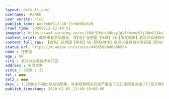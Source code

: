 ```yaml
---
layout: default_post
username: -RENKE
user_verify: club
publish_time: WedFeb0512:48:33+08002020
crawl_time: 20200212-12:40:51
imageurl: https://wx4.sinaimg.cn/orj360/509ce3dbgy1gblfewmz53j20m0134wl1.jpg,https://wx1.sinaimg.cn/orj360/509ce3dbgy1gblfex11ocj20ky118wlg.jpg,https://wx4.sinaimg.cn/orj360/509ce3dbgy1gblfexgedgj20ii0wx796.jpg,https://wx3.sinaimg.cn/orj360/509ce3dbgy1gblfew7f4tj20nm15zagn.jpg,https://wx2.sinaimg.cn/orj360/509ce3dbgy1gblfey62bij20qo1hc1kx.jpg,https://wx1.sinaimg.cn/orj360/509ce3dbgy1gblfeywaxzj21hc0qox6e.jpg,https://wx4.sinaimg.cn/orj360/509ce3dbgy1gblfezahf1j20s31dz125.jpg
content_brief: 肺炎患者求助超话 【姓名】任懋国【年龄】56【所在城市】武汉兴业路百步亭花园【所在小区、社区】名流世家【患病时间】2020.1.25【联系方式】●●●【其他紧急联系人】●●●【病情描述】 1.25 晚上开始出现发烧现象，在家观察两天后变严重去了汉口医院查血做了CT显示肺部有病灶 ...全文
content_full_raw: 【姓名】任懋国【年龄】56【所在城市】武汉兴业路百步亭花园【所在小区、社区】名流世家【患病时间】2020.1.25【联系方式】●●●【其他紧急联系人】●●●【病情描述】1.25晚上开始出现发烧现象，在家观察两天后变严重去了汉口医院查血做了CT显示肺部有病灶于是马上上报，社区打了电话说让在家自行隔离。2.1去协和从早上九点排队到第二天凌晨5点才看上病然而没有做上核酸检测。此时CT显示肺部病灶变多已经严重了。2.2号好不容易做了核酸检测今天出了结果，可是一早上多方联系社区市长热线都没有任何用，各种能求助的平台全部求助了！现在我爸爸已经四肢无力只能在家躺着，我和我妈也只能在家自己隔离每天我爸爸碰过的地方都用酒精消毒。即使这样我也很怕我跟我妈妈在感染那我爸爸怎么办。求求大家救救我们吧！！武汉
status_url: https://m.weibo.cn/status/4468589048806984
name_: 任懋国
age_: 56
city_: 武汉兴业路百步亭花园
address_: 名流世家
since_: 2020.1.25
tel_: ●●●
tel2_: ●●●
desc_: 1.25晚上开始出现发烧现象，在家观察两天后变严重去了汉口医院查血做了CT显示肺部有病灶于是马上上报，社区打了电话说让在家自行隔离。2.1去协和从早上九点排队到第二天凌晨5点才看上病然而没有做上核酸检测。此时CT显示肺部病灶变多已经严重了。2.2号好不容易做了核酸检测今天出了结果，可是一早上多方联系社区市长热线都没有任何用，各种能求助的平台全部求助了！现在我爸爸已经四肢无力只能在家躺着，我和我妈也只能在家自己隔离每天我爸爸碰过的地方都用酒精消毒。即使这样我也很怕我跟我妈妈在感染那我爸爸怎么办。求求大家救救我们吧！！武汉
publish_timestamp: 2020-02-05 12:48:33+08:00
---
```

